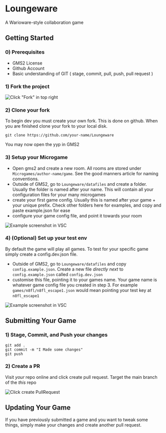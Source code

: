 # Loungeware
A Warioware-style collaboration game

## Getting Started 

### 0) Prerequisites 
- GMS2 License
- Github Account
- Basic understanding of GIT ( stage, commit, pull, push, pull request ) 

### 1) Fork the project 

![Click "Fork" in top right](https://i.imgur.com/5HMmWU1.png)

### 2) Clone your fork 
To begin dev you must create your own fork. This is done on github. When you are finished  clone your fork to your local disk.

```
git clone https://github.com/your-name/Loungeware
```
You may now open the yyp in GMS2

### 3) Setup your Microgame

- Open gms2 and create a new room. All rooms are stored under `Microgames/author-name/game`. See the good manners article for naming conventions.
- Outside of GMS2, go to `Loungeware/datafiles` and create a folder. Usually  the folder is named after your name. This will contain all your configuration files for your many microgames
- create your first game config. Usually this is named after your game + your unique prefix. Check other folders here for examples, and copy and paste example.json for ease
- configure your game config file, and point it towards your room

![Example screenshot in VSC](https://i.imgur.com/ctQ9jCg.png)

### 4) (Optional) Set up your test env

By default the game will play all games. To test for your specific game simply create a config.dev.json file. 
- Outside of GMS2, go to `Loungeware/datafiles` and copy `config.example.json`. Create a new file *directly next* to `config.example.json` called `config.dev.json`
- customise this file, pointing it to your games name. Your game name is whatever game config file you created in step 3. For example `games/n8fl/n8fl_escape1.json` would mean pointing your test key at `n8fl_escape1`

![Example screenshot in VSC](https://i.imgur.com/AUqy9Os.png)


## Submitting Your Game

### 1) Stage, Commit, and Push your changes 

```
git add .
git commit -m "I Made some changes"
git push 
```

### 2) Create a PR 

Visit *your* repo online and click create pull request. Target the main branch of the *this* repo

![Click create PullRequest](https://i.imgur.com/ZDijdjB.png)

## Updating Your Game

If you have previously submitted a game and you want to tweak some things, simply make your changes and create another pull request.